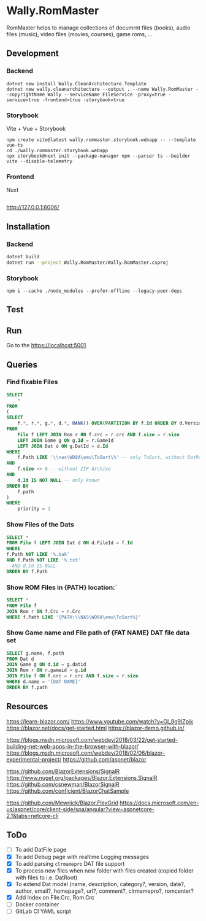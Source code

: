 # Wally.RomMaster

RomMaster helps to manage collections of documrnt files (books), audio files (music), video files (movies, courses), game roms, ...

## Development

### Backend

```
dotnet new install Wally.CleanArchitecture.Template
dotnet new wally.cleanarchitecture --output . --name Wally.RomMaster --copyrightName Wally --serviceName FileService -proxy=true -service=true -frontend=true -storybook=true
```

### Storybook

Vite + Vue + Storybook

```
npm create vite@latest wally.rommaster.storybook.webapp -- --template vue-ts
cd ./wally.rommaster.storybook.webapp
npx storybook@next init --package-manager npm --parser ts --builder vite --disable-telemetry
```

### Frontend

Nuxt

```
```

http://127.0.0.1:6006/

## Installation

### Backend

```bash
dotnet build
dotnet run --project Wally.RomMaster/Wally.RomMaster.csproj
```

### Storybook

```
npm i --cache ./node_modules --prefer-offline --legacy-peer-deps
```


## Test

## Run

Go to the [https://localhost:5001](https://localhost:5001)

## Queries

### Find fixable Files

```sql
SELECT
	*
FROM
(
SELECT
	f.*, r.*, g.*, d.*, RANK() OVER(PARTITION BY f.Id ORDER BY d.Version DESC) priority
FROM
	File f LEFT JOIN Rom r ON f.crc = r.crc AND f.size = r.size
	LEFT JOIN Game g ON g.Id = r.GameId
	LEFT JOIN Dat d ON g.DatId = d.Id
WHERE
	f.Path LIKE '\\nas\WD8A\emu\ToSort\%' -- only ToSort, without DatRoor and RomRoot
AND
	f.size <> 0 -- without ZIP Archive
AND
	d.Id IS NOT NULL -- only known
ORDER BY
	f.path
)
WHERE
	priority = 1
```

### Show Files of the Dats

```sql
SELECT *
FROM File f LEFT JOIN Dat d ON d.FileId = f.Id
WHERE
f.Path NOT LIKE '%.bak'
AND f.Path NOT LIKE '%.txt'
--AND d.Id IS NULL
ORDER BY f.Path
```

### Show ROM Files in {PATH} location:`

```sql
SELECT *
FROM File f
JOIN Rom r ON f.Crc = r.Crc
WHERE f.Path LIKE '{PATH:\\NAS\WD8A\emu\ToSort%}'
```

### Show Game name and File path of {FAT NAME} DAT file data set

```sql
SELECT g.name, f.path
FROM Dat d
JOIN Game g ON d.id = g.datid
JOIN Rom r ON r.gameid = g.id
JOIN File f ON f.crc = r.crc AND f.size = r.size
WHERE d.name = '{DAT NAME}'
ORDER BY f.path
```

## Resources

https://learn-blazor.com/
https://www.youtube.com/watch?v=GI_9g9lZpik
https://blazor.net/docs/get-started.html
https://blazor-demo.github.io/

https://blogs.msdn.microsoft.com/webdev/2018/03/22/get-started-building-net-web-apps-in-the-browser-with-blazor/
https://blogs.msdn.microsoft.com/webdev/2018/02/06/blazor-experimental-project/
https://github.com/aspnet/blazor

https://github.com/BlazorExtensions/SignalR
https://www.nuget.org/packages/Blazor.Extensions.SignalR
https://github.com/csnewman/BlazorSignalR
https://github.com/conficient/BlazorChatSample

https://github.com/Mewriick/Blazor.FlexGrid
https://docs.microsoft.com/en-us/aspnet/core/client-side/spa/angular?view=aspnetcore-2.1&tabs=netcore-cli

## ToDo

- [ ] To add DatFile page
- [x] To add Debug page with realtime Logging messages
- [x] To add parsing `clrmamepro` DAT file support
- [x] To process new files when new folder with files created (copied folder with files to i.e. DatRoot)
- [x] To extend Dat model (name, description, category?, version, date?, author, email?, homepage?, url?, comment?, clrmamepro?, romcenter?
- [x] Add Index on File.Crc, Rom.Crc
- [ ] Docker container
- [ ] GitLab CI YAML script
